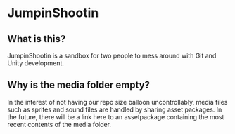 # JumpinShootin

## What is this?
JumpinShootin is a sandbox for two people to mess around with Git and Unity development.

## Why is the media folder empty?
In the interest of not having our repo size balloon uncontrollably, media files such as sprites and sound files
are handled by sharing asset packages.  In the future, there will be a link here to an assetpackage containing the most
recent contents of the media folder.
